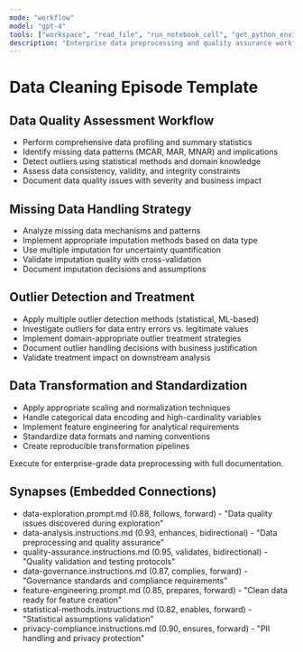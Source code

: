 ```yaml
---
mode: "workflow"
model: "gpt-4"
tools: ["workspace", "read_file", "run_notebook_cell", "get_python_environment_details"]
description: "Enterprise data preprocessing and quality assurance workflows"
---
```


# Data Cleaning Episode Template

## Data Quality Assessment Workflow
- Perform comprehensive data profiling and summary statistics
- Identify missing data patterns (MCAR, MAR, MNAR) and implications
- Detect outliers using statistical methods and domain knowledge
- Assess data consistency, validity, and integrity constraints
- Document data quality issues with severity and business impact

## Missing Data Handling Strategy
- Analyze missing data mechanisms and patterns
- Implement appropriate imputation methods based on data type
- Use multiple imputation for uncertainty quantification
- Validate imputation quality with cross-validation
- Document imputation decisions and assumptions

## Outlier Detection and Treatment
- Apply multiple outlier detection methods (statistical, ML-based)
- Investigate outliers for data entry errors vs. legitimate values
- Implement domain-appropriate outlier treatment strategies
- Document outlier handling decisions with business justification
- Validate treatment impact on downstream analysis

## Data Transformation and Standardization
- Apply appropriate scaling and normalization techniques
- Handle categorical data encoding and high-cardinality variables
- Implement feature engineering for analytical requirements
- Standardize data formats and naming conventions
- Create reproducible transformation pipelines

Execute for enterprise-grade data preprocessing with full documentation.

## Synapses (Embedded Connections)
- data-exploration.prompt.md (0.88, follows, forward) - "Data quality issues discovered during exploration"
- data-analysis.instructions.md (0.93, enhances, bidirectional) - "Data preprocessing and quality assurance"
- quality-assurance.instructions.md (0.95, validates, bidirectional) - "Quality validation and testing protocols"
- data-governance.instructions.md (0.87, complies, forward) - "Governance standards and compliance requirements"
- feature-engineering.prompt.md (0.85, prepares, forward) - "Clean data ready for feature creation"
- statistical-methods.instructions.md (0.82, enables, forward) - "Statistical assumptions validation"
- privacy-compliance.instructions.md (0.90, ensures, forward) - "PII handling and privacy protection"
